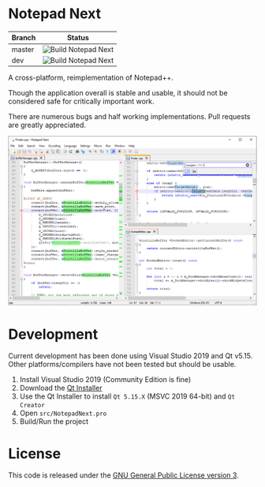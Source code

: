 # Notepad Next

| Branch | Status |
|---|---|
| master | ![Build Notepad Next](https://github.com/dail8859/NotepadNext/workflows/Build%20Notepad%20Next/badge.svg) |
| dev | ![Build Notepad Next](https://github.com/dail8859/NotepadNext/workflows/Build%20Notepad%20Next/badge.svg?branch=dev) |



A cross-platform, reimplementation of Notepad++.

Though the application overall is stable and usable, it should not be considered safe for critically important work.

There are numerous bugs and half working implementations. Pull requests are greatly appreciated.

![screenshot](/doc/screenshot.png)

# Development
Current development has been done using Visual Studio 2019 and Qt v5.15. Other platforms/compilers have not been tested but should be usable.

1. Install Visual Studio 2019 (Community Edition is fine)
1. Download the [Qt Installer](https://www.qt.io/download-qt-installer)
1. Use the Qt Installer to install `Qt 5.15.X` (MSVC 2019 64-bit) and `Qt Creator` 
1. Open `src/NotepadNext.pro`
1. Build/Run the project

# License
This code is released under the [GNU General Public License version 3](http://www.gnu.org/licenses/gpl-3.0.txt).
